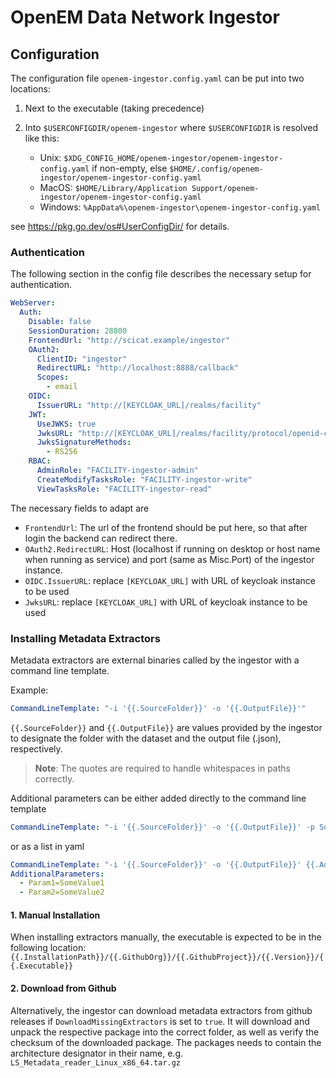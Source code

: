 # OpenEM Data Network Ingestor

## Configuration

The configuration file `openem-ingestor.config.yaml` can be put into two locations:

1. Next to the executable (taking precedence)
2. Into `$USERCONFIGDIR/openem-ingestor` where `$USERCONFIGDIR` is resolved like this:

   - Unix: `$XDG_CONFIG_HOME/openem-ingestor/openem-ingestor-config.yaml` if non-empty, else `$HOME/.config/openem-ingestor/openem-ingestor-config.yaml`
   - MacOS: `$HOME/Library/Application Support/openem-ingestor/openem-ingestor-config.yaml`
   - Windows: `%AppData%\openem-ingestor\openem-ingestor-config.yaml`

  see <https://pkg.go.dev/os#UserConfigDir/> for details.

### Authentication

The following section in the config file describes the necessary setup for authentication.

```yaml
WebServer:
  Auth:
    Disable: false
    SessionDuration: 28800
    FrontendUrl: "http://scicat.example/ingestor"
    OAuth2:
      ClientID: "ingestor"
      RedirectURL: "http://localhost:8888/callback"
      Scopes:
        - email
    OIDC:
      IssuerURL: "http://[KEYCLOAK_URL]/realms/facility"
    JWT:
      UseJWKS: true
      JwksURL: "http://[KEYCLOAK_URL]/realms/facility/protocol/openid-connect/certs"
      JwksSignatureMethods:
        - RS256
    RBAC:
      AdminRole: "FACILITY-ingestor-admin"
      CreateModifyTasksRole: "FACILITY-ingestor-write"
      ViewTasksRole: "FACILITY-ingestor-read"
```

The necessary fields to adapt are

- `FrontendUrl`: The url of the frontend should be put here, so that after login the backend can redirect there.
- `OAuth2.RedirectURL`: Host (localhost if running on desktop or host name when running as service) and port (same as Misc.Port) of the ingestor instance.
- `OIDC.IssuerURL`: replace `[KEYCLOAK_URL]` with URL of keycloak instance to be used
- `JwksURL`: replace `[KEYCLOAK_URL]` with URL of keycloak instance to be used


### Installing Metadata Extractors

Metadata extractors are external binaries called by the ingestor with a command line template.

Example:

```yaml
CommandLineTemplate: "-i '{{.SourceFolder}}' -o '{{.OutputFile}}'"
```

`{{.SourceFolder}}` and `{{.OutputFile}}` are values provided by the ingestor to designate the folder with the dataset and the output file (.json), respectively.

> **Note**: The quotes are required to handle whitespaces in paths correctly.

Additional parameters can be either added directly to the command line template

```yaml
CommandLineTemplate: "-i '{{.SourceFolder}}' -o '{{.OutputFile}}' -p SomeValue"
```

or as a list in yaml

```yaml
CommandLineTemplate: "-i '{{.SourceFolder}}' -o '{{.OutputFile}}' {{.AdditionalParameters}}"`
AdditionalParameters:
  - Param1=SomeValue1
  - Param2=SomeValue2
```

#### 1. Manual Installation

When installing extractors manually, the executable is expected to be in the following location:
`{{.InstallationPath}}/{{.GithubOrg}}/{{.GithubProject}}/{{.Version}}/{{.Executable}}`

#### 2. Download from Github
  
Alternatively, the ingestor can download metadata extractors from github releases if `DownloadMissingExtractors` is set to `true`. It will download and unpack the respective package into the correct folder, as well as verify the checksum of the downloaded package.
The packages needs to contain the architecture designator in their name, e.g. `LS_Metadata_reader_Linux_x86_64.tar.gz`